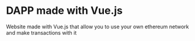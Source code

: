 # DAPP made with Vue.js
Website made with Vue.js that allow you to use your own ethereum network and make transactions with it
